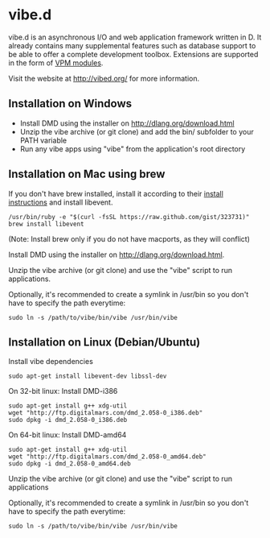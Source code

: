 vibe.d
======

vibe.d is an asynchronous I/O and web application framework written in D.
It already contains many supplemental features such as database support
to be able to offer a complete development toolbox. Extensions are
supported in the form of [VPM modules](http://registry.vibed.org/).

Visit the website at <http://vibed.org/> for more information.


Installation on Windows
-----------------------

 - Install DMD using the installer on <http://dlang.org/download.html>
 - Unzip the vibe archive (or git clone) and add the bin/ subfolder to your PATH variable
 - Run any vibe apps using "vibe" from the application's root directory


Installation on Mac using brew
------------------------------

If you don't have brew installed, install it according to their [install
instructions](<https://github.com/mxcl/homebrew/wiki/installation>) and
install libevent.

    /usr/bin/ruby -e "$(curl -fsSL https://raw.github.com/gist/323731)"
    brew install libevent

(Note: Install brew only if you do not have macports, as they will conflict)

Install DMD using the installer on <http://dlang.org/download.html>.
 
Unzip the vibe archive (or git clone) and use the "vibe" script to run applications.
 
Optionally, it's recommended to create a symlink in /usr/bin so you don't
have to specify the path everytime:
 
    sudo ln -s /path/to/vibe/bin/vibe /usr/bin/vibe


Installation on Linux (Debian/Ubuntu)
-------------------------------------

Install vibe dependencies

    sudo apt-get install libevent-dev libssl-dev


On 32-bit linux: Install DMD-i386

    sudo apt-get install g++ xdg-util
    wget "http://ftp.digitalmars.com/dmd_2.058-0_i386.deb"
    sudo dpkg -i dmd_2.058-0_i386.deb


On 64-bit linux: Install DMD-amd64

    sudo apt-get install g++ xdg-util
    wget "http://ftp.digitalmars.com/dmd_2.058-0_amd64.deb"
    sudo dpkg -i dmd_2.058-0_amd64.deb


Unzip the vibe archive (or git clone) and use the "vibe" script to run applications

Optionally, it's recommended to create a symlink in /usr/bin so you don't
have to specify the path everytime:
 
    sudo ln -s /path/to/vibe/bin/vibe /usr/bin/vibe